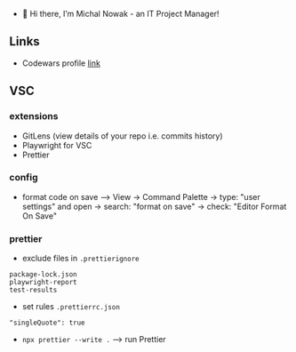 - 👋 Hi there, I’m Michal Nowak - an IT Project Manager!

## Links
- Codewars profile [link](https://www.codewars.com/users/MichalNowak)

## VSC

### extensions
- GitLens (view details of your repo i.e. commits history)
- Playwright for VSC
- Prettier

### config
- format code on save --> View -> Command Palette -> type: "user settings" and open -> search: "format on save" -> check: "Editor Format On Save"

### prettier
- exclude files in `.prettierignore`
```
package-lock.json
playwright-report
test-results
```
- set rules `.prettierrc.json`
```
"singleQuote": true
```
- `npx prettier --write .` --> run Prettier
